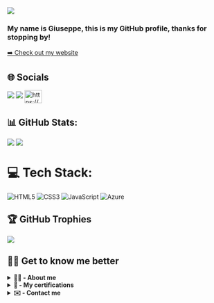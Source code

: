 <img src="https://rishavanand.github.io/static/images/greetings.gif">

### My name is Giuseppe, this is my GitHub profile, thanks for stopping by! 
<a href="https://quicklylearning.me/">➡️ Check out my website</a>

## 🌐 Socials

<a href="https://stackoverflow.com/users/21118497" target="blank"><img src="https://img.shields.io/badge/-Stackoverflow-FE7A16?logo=stack-overflow&logoColor=white" /></a>
<a href="https://reddit.com/user/QuicklyLearning_" target="blank"><img src="https://img.shields.io/badge/Reddit-%23FF4500.svg?logo=Reddit&logoColor=white"/></a>
<a href="/https://quicklylearning.me/feed.xml" target="blank"><img align="center" src="https://raw.githubusercontent.com/rahuldkjain/github-profile-readme-generator/master/src/images/icons/Social/rss.svg" alt="https://quicklylearning.me/feed.xml" height="30" width="40" /></a>

## 📊 GitHub Stats:
![](https://github-readme-stats.vercel.app/api?username=quicklylearning&theme=radical&hide_border=false&include_all_commits=false&count_private=false) ![](https://github-readme-streak-stats.herokuapp.com/?user=quicklylearning&theme=radical&hide_border=false)

# 💻 Tech Stack:
![HTML5](https://img.shields.io/badge/html5-%23E34F26.svg?style=for-the-badge&logo=html5&logoColor=white) ![CSS3](https://img.shields.io/badge/css3-%231572B6.svg?style=for-the-badge&logo=css3&logoColor=white) ![JavaScript](https://img.shields.io/badge/javascript-%23323330.svg?style=for-the-badge&logo=javascript&logoColor=%23F7DF1E) ![Azure](https://img.shields.io/badge/azure-%230072C6.svg?style=for-the-badge&logo=azure-devops&logoColor=white)

## 🏆 GitHub Trophies
![](https://github-profile-trophy.vercel.app/?username=QuicklyLearning&theme=dracula&no-frame=false&no-bg=false&margin-w=4)

## 👨‍💻 Get to know me better

<details>
  <summary><b>🙋‍♂️&nbsp;-&nbsp;About&nbsp;me</b></summary>
  <br>
  <p>My name is Liberato Giuseppe Fusco, as you can tell from my profile I have a very strong interest in all topics related to IT, currently I'm not working on any big projects except my own website, but I'm currently learning new things in the field of computer architecture, networking and cybersecurity in the near future I would like to learn more about PowerShell and Microsoft Azure.<p>
</details> 

<details>
  <summary><b>🚀&nbsp;-&nbsp;My&nbsp;certifications</b></summary>
  <br>
  The table below lists all the certificates I have earned so far.
  
| Certifications | Badge |
|--|--| 
| Microsoft Certified: Azure Fundamentals | <a href="https://www.credly.com/badges/f83439db-c330-4957-96ef-e43e66275e08/public_url"><img src="https://images.credly.com/images/be8fcaeb-c769-4858-b567-ffaaa73ce8cf/image.png" width="23%"></a> |
| Microsoft Certified: Security, Compliance, and Identity Fundamentals | <a href="https://www.credly.com/badges/62458b3c-7633-4c37-9519-886630dc22c9/public_url"><img src="https://images.credly.com/images/fc1352af-87fa-4947-ba54-398a0e63322e/security-compliance-and-identity-fundamentals-600x600.png" width="23%"></a> |
| Microsoft 365 Certified: Fundamentals | <a href="https://www.credly.com/badges/ea9f638d-924e-4fb0-afad-1acab67efc09/public_url"><img src="https://images.credly.com/images/0c6d9839-f468-4adc-987d-5cfae4a9ee67/image.png" width="23%"></a> |

</details> 

<details>
  <summary><b>✉️&nbsp;-&nbsp;Contact&nbsp;me</b></summary>
  <br>
  <img src="https://badges.krynn.dev/email?address=l.giuseppe.fusco@outlook.de&padding=5"> 
  
</details> 
